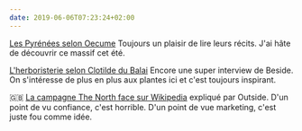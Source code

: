 ```yaml
---
date: 2019-06-06T07:23:24+02:00
---
```


[Les Pyrénées selon Oecume](https://www.oecume.net/pyrenees) Toujours un plaisir de lire leurs récits. J'ai hâte de découvrir ce massif cet été.

[L'herboristerie selon Clotilde du Balai](https://beside.media/fr/clotilde-du-balai/) Encore une super interview de Beside. On s'intéresse de plus en plus aux plantes ici et c'est toujours inspirant.


🇬🇧 [La campagne The North face sur Wikipedia](https://www.outsideonline.com/2397539/north-face-wikipedia-violation) expliqué par Outside. D'un point de vu confiance, c'est horrible. D'un point de vue marketing, c'est juste fou comme idée. 